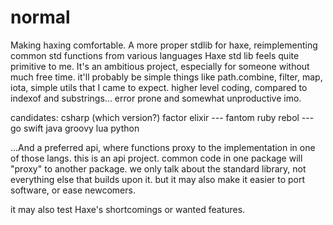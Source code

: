 # normal
Making haxing comfortable. A more proper stdlib for haxe, reimplementing common std functions from various languages
Haxe std lib feels quite primitive to me. It's an ambitious project, especially for someone without much free time.
it'll probably be simple things like path.combine, filter, map, iota, simple utils that I came to expect.
higher level coding, compared to indexof and substrings... error prone and somewhat unproductive imo. 

candidates:
    csharp (which version?)
    factor
    elixir
    ---
    fantom
    ruby
    rebol
    ---
    go
    swift
    java
    groovy
    lua
    python

...And a preferred api, where functions proxy to the implementation in one of those langs.
this is an api project. common code in one package will "proxy" to another package.
we only talk about the standard library, not everything else that builds upon it.
but it may also make it easier to port software, or ease newcomers.

it may also test Haxe's shortcomings or wanted features.